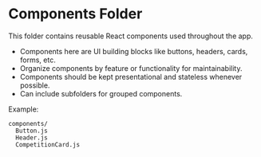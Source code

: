 # Components Folder

This folder contains reusable React components used throughout the app.

- Components here are UI building blocks like buttons, headers, cards, forms, etc.
- Organize components by feature or functionality for maintainability.
- Components should be kept presentational and stateless whenever possible.
- Can include subfolders for grouped components.

Example:

```
components/
  Button.js
  Header.js
  CompetitionCard.js

```
